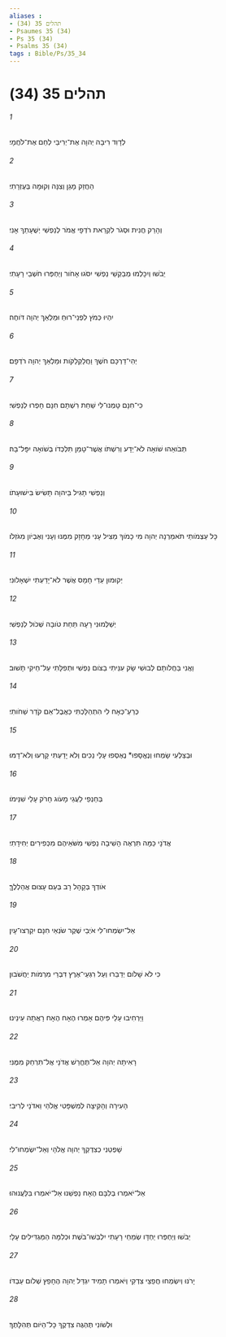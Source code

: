 ```yaml
---
aliases : 
- תהלים 35 (34)
- Psaumes 35 (34)
- Ps 35 (34)
- Psalms 35 (34)
tags : Bible/Ps/35_34
---
```


# תהלים 35 (34)

###### 1
לְדָוִד רִיבָה יְהוָה אֶת־יְרִיבַי לְחַם אֶת־לֹחֲמָי׃
###### 2
הַחֲזֵק מָגֵן וְצִנָּה וְקוּמָה בְּעֶזְרָתִי׃
###### 3
וְהָרֵק חֲנִית וּסְגֹר לִקְרַאת רֹדְפָי אֱמֹר לְנַפְשִׁי יְשֻׁעָתֵךְ אָנִי׃
###### 4
יֵבֹשׁוּ וְיִכָּלְמוּ מְבַקְשֵׁי נַפְשִׁי יִסֹּגוּ אָחֹור וְיַחְפְּרוּ חֹשְׁבֵי רָעָתִי׃
###### 5
יִהְיוּ כְּמֹץ לִפְנֵי־רוּחַ וּמַלְאַךְ יְהוָה דֹּוחֶה׃
###### 6
יְהִי־דַרְכָּם חֹשֶׁךְ וַחֲלַקְלַקֹּות וּמַלְאַךְ יְהוָה רֹדְפָם׃
###### 7
כִּי־חִנָּם טָמְנוּ־לִי שַׁחַת רִשְׁתָּם חִנָּם חָפְרוּ לְנַפְשִׁי׃
###### 8
תְּבֹואֵהוּ שֹׁואָה לֹא־יֵדָע וְרִשְׁתֹּו אֲשֶׁר־טָמַן תִּלְכְּדֹו בְּשֹׁואָה יִפָּל־בָּהּ׃
###### 9
וְנַפְשִׁי תָּגִיל בַּיהוָה תָּשִׂישׂ בִּישׁוּעָתֹו׃
###### 10
כָּל עַצְמֹותַי תֹּאמַרְנָה יְהוָה מִי כָמֹוךָ מַצִּיל עָנִי מֵחָזָק מִמֶּנּוּ וְעָנִי וְאֶבְיֹון מִגֹּזְלֹו׃
###### 11
יְקוּמוּן עֵדֵי חָמָס אֲשֶׁר לֹא־יָדַעְתִּי יִשְׁאָלוּנִי׃
###### 12
יְשַׁלְּמוּנִי רָעָה תַּחַת טֹובָה שְׁכֹול לְנַפְשִׁי׃
###### 13
וַאֲנִי בַּחֲלֹותָם לְבוּשִׁי שָׂק עִנֵּיתִי בַצֹּום נַפְשִׁי וּתְפִלָּתִי עַל־חֵיקִי תָשׁוּב׃
###### 14
כְּרֵעַ־כְּאָח לִי הִתְהַלָּכְתִּי כַּאֲבֶל־אֵם קֹדֵר שַׁחֹותִי׃
###### 15
וּבְצַלְעִי שָׂמְחוּ וְנֶאֱסָפוּ* נֶאֶסְפוּ עָלַי נֵכִים וְלֹא יָדַעְתִּי קָרְעוּ וְלֹא־דָמּוּ׃
###### 16
בְּחַנְפֵי לַעֲגֵי מָעֹוג חָרֹק עָלַי שִׁנֵּימֹו׃
###### 17
אֲדֹנָי כַּמָּה תִּרְאֶה הָשִׁיבָה נַפְשִׁי מִשֹּׁאֵיהֶם מִכְּפִירִים יְחִידָתִי׃
###### 18
אֹודְךָ בְּקָהָל רָב בְּעַם עָצוּם אֲהַלְלֶךָּ׃
###### 19
אַל־יִשְׂמְחוּ־לִי אֹיְבַי שֶׁקֶר שֹׂנְאַי חִנָּם יִקְרְצוּ־עָיִן׃
###### 20
כִּי לֹא שָׁלֹום יְדַבֵּרוּ וְעַל רִגְעֵי־אֶרֶץ דִּבְרֵי מִרְמֹות יַחֲשֹׁבוּן׃
###### 21
וַיַּרְחִיבוּ עָלַי פִּיהֶם אָמְרוּ הֶאָח הֶאָח רָאֲתָה עֵינֵינוּ׃
###### 22
רָאִיתָה יְהוָה אַל־תֶּחֱרַשׁ אֲדֹנָי אֲל־תִּרְחַק מִמֶּנִּי׃
###### 23
הָעִירָה וְהָקִיצָה לְמִשְׁפָּטִי אֱלֹהַי וַאדֹנָי לְרִיבִי׃
###### 24
שָׁפְטֵנִי כְצִדְקְךָ יְהוָה אֱלֹהָי וְאַל־יִשְׂמְחוּ־לִי׃
###### 25
אַל־יֹאמְרוּ בְלִבָּם הֶאָח נַפְשֵׁנוּ אַל־יֹאמְרוּ בִּלַּעֲנוּהוּ׃
###### 26
יֵבֹשׁוּ וְיַחְפְּרוּ יַחְדָּו שְׂמֵחֵי רָעָתִי יִלְבְּשׁוּ־בֹשֶׁת וּכְלִמָּה הַמַּגְדִּילִים עָלָי׃
###### 27
יָרֹנּוּ וְיִשְׂמְחוּ חֲפֵצֵי צִדְקִי וְיֹאמְרוּ תָמִיד יִגְדַּל יְהוָה הֶחָפֵץ שְׁלֹום עַבְדֹּו׃
###### 28
וּלְשֹׁונִי תֶּהְגֶּה צִדְקֶךָ כָּל־הַיֹּום תְּהִלָּתֶךָ׃
